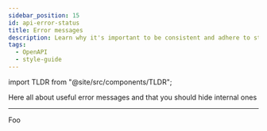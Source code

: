```yaml
---
sidebar_position: 15
id: api-error-status
title: Error messages
description: Learn why it's important to be consistent and adhere to standards with HTTP status response codes
tags:
  - OpenAPI
  - style-guide
---
```


import TLDR from "@site/src/components/TLDR";

<TLDR>

Here all about useful error messages and that you should hide internal ones

</TLDR>

---

Foo
